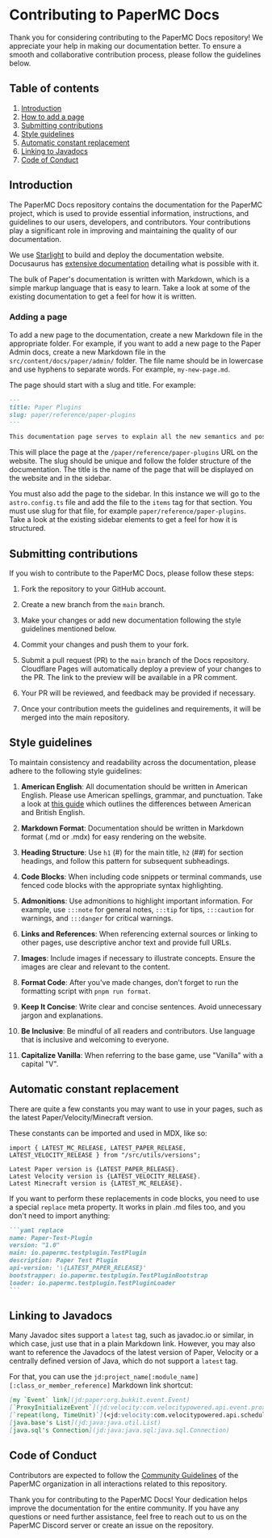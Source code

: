 # Contributing to PaperMC Docs

Thank you for considering contributing to the PaperMC Docs repository! We appreciate your help in making our documentation better.
To ensure a smooth and collaborative contribution process, please follow the guidelines below.

## Table of contents

1. [Introduction](#introduction)
2. [How to add a page](#adding-a-page)
3. [Submitting contributions](#submitting-contributions)
4. [Style guidelines](#style-guidelines)
5. [Automatic constant replacement](#automatic-constant-replacement)
6. [Linking to Javadocs](#linking-to-javadocs)
7. [Code of Conduct](#code-of-conduct)

## Introduction

The PaperMC Docs repository contains the documentation for the PaperMC project, which is used to provide essential
information, instructions, and guidelines to our users, developers, and contributors. Your contributions play a
significant role in improving and maintaining the quality of our documentation.

We use [Starlight](https://starlight.astro.build/) to build and deploy the documentation website.
Docusaurus has [extensive documentation](https://starlight.astro.build/guides/authoring-content/) detailing what is possible with it.

The bulk of Paper's documentation is written with Markdown, which is a simple markup language that is easy to learn.
Take a look at some of the existing documentation to get a feel for how it is written.

### Adding a page

To add a new page to the documentation, create a new Markdown file in the appropriate folder. For example, if you want to add
a new page to the Paper Admin docs, create a new Markdown file in the `src/content/docs/paper/admin/` folder. The file name should be in
lowercase and use hyphens to separate words. For example, `my-new-page.md`.

The page should start with a slug and title. For example:

```markdown
---
title: Paper Plugins
slug: paper/reference/paper-plugins
---

This documentation page serves to explain all the new semantics and possible confusions that Paper plugins may introduce.
```

This will place the page at the `/paper/reference/paper-plugins` URL on the website. The slug should be unique and follow the
folder structure of the documentation. The title is the name of the page that will be displayed on the website and in the sidebar.

You must also add the page to the sidebar. In this instance we will go to the `astro.config.ts` file and
add the file to the `items` tag for that section. You must use slug for that file, for example `paper/reference/paper-plugins`.
Take a look at the existing sidebar elements to get a feel for how it is structured.

## Submitting contributions

If you wish to contribute to the PaperMC Docs, please follow these steps:

1. Fork the repository to your GitHub account.

2. Create a new branch from the `main` branch.

3. Make your changes or add new documentation following the style guidelines mentioned below.

4. Commit your changes and push them to your fork.

5. Submit a pull request (PR) to the `main` branch of the Docs repository.
   Cloudflare Pages will automatically deploy a preview of your changes to the PR. The link to the preview will be available in a PR comment.

6. Your PR will be reviewed, and feedback may be provided if necessary.

7. Once your contribution meets the guidelines and requirements, it will be merged into the main repository.

## Style guidelines

To maintain consistency and readability across the documentation, please adhere to the following style guidelines:

1. **American English**: All documentation should be written in American English. Please use American spellings, grammar, and punctuation.
   Take a look at [this guide](https://www.oxfordinternationalenglish.com/differences-in-british-and-american-spelling/) which outlines
   the differences between American and British English.

2. **Markdown Format**: Documentation should be written in Markdown format (.md or .mdx) for easy rendering on the website.

3. **Heading Structure**: Use `h1` (#) for the main title, `h2` (##) for section headings, and follow this pattern for subsequent subheadings.

4. **Code Blocks**: When including code snippets or terminal commands, use fenced code blocks with the appropriate syntax highlighting.

5. **Admonitions**: Use admonitions to highlight important information. For example, use `:::note` for general notes, `:::tip` for tips,
   `:::caution` for warnings, and `:::danger` for critical warnings.

6. **Links and References**: When referencing external sources or linking to other pages, use descriptive anchor text and provide full URLs.

7. **Images**: Include images if necessary to illustrate concepts. Ensure the images are clear and relevant to the content.

8. **Format Code**: After you've made changes, don't forget to run the formatting script with `pnpm run format`.

9. **Keep It Concise**: Write clear and concise sentences. Avoid unnecessary jargon and explanations.

10. **Be Inclusive**: Be mindful of all readers and contributors. Use language that is inclusive and welcoming to everyone.

11. **Capitalize Vanilla**: When referring to the base game, use "Vanilla" with a capital "V".

## Automatic constant replacement

There are quite a few constants you may want to use in your pages, such as the latest Paper/Velocity/Minecraft version.

These constants can be imported and used in MDX, like so:

```mdxjs
import { LATEST_MC_RELEASE, LATEST_PAPER_RELEASE, LATEST_VELOCITY_RELEASE } from "/src/utils/versions";

Latest Paper version is {LATEST_PAPER_RELEASE}.
Latest Velocity version is {LATEST_VELOCITY_RELEASE}.
Latest Minecraft version is {LATEST_MC_RELEASE}.
```

If you want to perform these replacements in code blocks, you need to use a special `replace` meta property.
It works in plain .md files too, and you don't need to import anything:

````markdown
```yaml replace
name: Paper-Test-Plugin
version: "1.0"
main: io.papermc.testplugin.TestPlugin
description: Paper Test Plugin
api-version: '\{LATEST_PAPER_RELEASE}'
bootstrapper: io.papermc.testplugin.TestPluginBootstrap
loader: io.papermc.testplugin.TestPluginLoader
```
````

## Linking to Javadocs

Many Javadoc sites support a `latest` tag, such as javadoc.io or similar, in which case, just use that in a plain Markdown link.
However, you may also want to reference the Javadocs of the latest version of Paper, Velocity or a centrally defined version of Java, which do not support a `latest` tag.

For that, you can use the `jd:project_name[:module_name][:class_or_member_reference]` Markdown link shortcut:

```md
[my `Event` link](jd:paper:org.bukkit.event.Event)
[`ProxyInitializeEvent`](jd:velocity:com.velocitypowered.api.event.proxy.ProxyInitializeEvent)
[`repeat(long, TimeUnit)`](<jd:velocity:com.velocitypowered.api.scheduler.Scheduler$TaskBuilder#repeat(long,java.util.concurrent.TimeUnit)>)
[java.base's List](jd:java:java.util.List)
[java.sql's Connection](jd:java:java.sql:java.sql.Connection)
```

## Code of Conduct

Contributors are expected to follow the [Community Guidelines](https://papermc.io/community/guidelines) of the PaperMC organization in all
interactions related to this repository.

Thank you for contributing to the PaperMC Docs! Your dedication helps improve the documentation for the entire
community. If you have any questions or need further assistance, feel free to reach out to us on the PaperMC Discord server
or create an issue on the repository.

